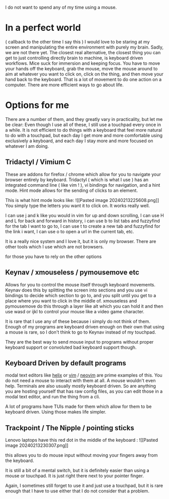 I do not want to spend any of my time using a mouse. 

# In a perfect world
( callback to the other time I say this ) I would love to be staring at my screen and manipulating the entire environment with purely my brain. Sadly, we are not there yet. The closest real alternative, the closest thing you can get to just controlling directly brain to machine, is keyboard driven workflows. Mice suck for immersion and keeping focus. You have to move your hands off the keyboard, grab the mouse, move the mouse around to aim at whatever you want to click on, click on the thing, and then move your hand back to the keyboard. That is a lot of movement to do one action on a computer. There are more efficient ways to go about life. 

# Options for me 
There are a number of them, and they greatly vary in practicality, but let me be clear: Even though I use all of these, I still use a touchpad every once in a while. It is not efficient to do things with a keyboard that feel more natural to do with a touchpad, but each day I get more and more comfortable using exclusively a keyboard, and each day I stay more and more focused on whatever I am doing.

## Tridactyl / Vimium C
These are addons for firefox / chrome which allow for you to navigate your browser entirely by keyboard. Tridactyl ( which is what I use ) has an integrated command line ( like vim ! ), vi bindings for navigation, and a hint mode. Hint mode allows for the sending of clicks to an element. 

This is what hint mode looks like:
![[Pasted image 20240213225608.png]]
You simply type the letters you want it to click on. It works really well. 

I can use j and k like you would in vim for up and down scrolling, I can use H and L for back and forward in history, i can use b to list tabs and fuzzyfind for the tab I want to go to, I can use t to create a new tab and fuzzyfind for the link i want, I can use o to open a url in the current tab, etc. 

It is a really nice system and I love it, but it is only my browser. There are other tools which I use which are not browsers. 

for those you have to rely on the other options

## Keynav / xmouseless / pymousemove etc
Allows for you to control the mouse itself through keyboard movements. Keynav does this by splitting the screen into sections and you use vi bindings to decide which section to go to, and you split until you get to a place where you want to click in the middle of. xmouseless and pymousemove do this through a layer like alt which you can hold it and then use wasd or ijkl to control your mouse like a video game character. 

It is rare that I use any of these because i simply do not think of them. Enough of my programs are keyboard driven enough on their own that using a mouse is rare, so I don't think to go to Keynav instead of my touchpad. 

They are the best way to send mouse input to programs without proper keyboard support or convoluted bad keyboard support though.

## Keyboard Driven by default programs
modal text editors like [helix](https://helix-editor.com) or [vim](https://www.vim.org) / [neovim](https://neovim.io/) are prime examples of this. You do not need a mouse to interact with them at all. A mouse wouldn't even help. Terminals are also usually mostly keyboard driven. So are anything you are hosting yourself that has raw config files, as you can edit those in a modal text editor, and run the thing from a cli. 

A lot of programs have TUIs made for them which allow for them to be keyboard driven. Using those makes life simpler. 

## Trackpoint / The Nipple / pointing sticks
Lenovo laptops have this red dot in the middle  of the keyboard : ![[Pasted image 20240213230307.png]]

this allows you to do mouse input without moving your fingers away from the keyboard.

It is still a bit of a mental switch, but it is definitely easier than using a mouse or touchpad. It is just right there next to your pointer finger.

Again, I sometimes still forget to use it and just use a touchpad, but it is rare enough that I have to use either that I do not consider that a problem. 